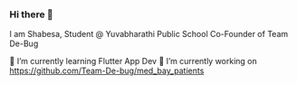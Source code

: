 ### Hi there 👋

I am Shabesa, 
Student @ Yuvabharathi Public School
Co-Founder of Team De-Bug

🌱 I’m currently learning Flutter App Dev
🔭 I’m currently working on https://github.com/Team-De-bug/med_bay_patients

<!--
**shabesa/shabesa** is a ✨ _special_ ✨ repository because its `README.md` (this file) appears on your GitHub profile.

Here are some ideas to get you started:

- 🔭 I’m currently working on ...
- 🌱 I’m currently learning ...
- 👯 I’m looking to collaborate on ...
- 🤔 I’m looking for help with ...
- 💬 Ask me about ...
- 📫 How to reach me: ...
- 😄 Pronouns: ...
- ⚡ Fun fact: ...
-->
